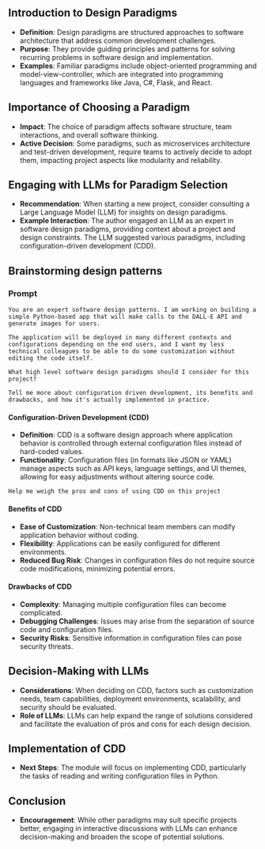 ## Introduction to Design Paradigms
- **Definition**: Design paradigms are structured approaches to software architecture that address common development challenges.
- **Purpose**: They provide guiding principles and patterns for solving recurring problems in software design and implementation.
- **Examples**: Familiar paradigms include object-oriented programming and model-view-controller, which are integrated into programming languages and frameworks like Java, C#, Flask, and React.

## Importance of Choosing a Paradigm
- **Impact**: The choice of paradigm affects software structure, team interactions, and overall software thinking.
- **Active Decision**: Some paradigms, such as microservices architecture and test-driven development, require teams to actively decide to adopt them, impacting project aspects like modularity and reliability.

## Engaging with LLMs for Paradigm Selection
- **Recommendation**: When starting a new project, consider consulting a Large Language Model (LLM) for insights on design paradigms.
- **Example Interaction**: The author engaged an LLM as an expert in software design paradigms, providing context about a project and design constraints. The LLM suggested various paradigms, including configuration-driven development (CDD).

## Brainstorming design patterns
### Prompt
```
You are an expert software design patterns. I am working on building a simple Python-based app that will make calls to the DALL-E API and generate images for users.

The application will be deployed in many different contexts and configurations depending on the end users, and I want my less technical colleagues to be able to do some customization without editing the code itself.

What high level software design paradigms should I consider for this project?
```

```
Tell me more about configuration driven development, its benefits and drawbacks, and how it's actually implemented in practice.
```
#### Configuration-Driven Development (CDD)
- **Definition**: CDD is a software design approach where application behavior is controlled through external configuration files instead of hard-coded values.
- **Functionality**: Configuration files (in formats like JSON or YAML) manage aspects such as API keys, language settings, and UI themes, allowing for easy adjustments without altering source code.

```
Help me weigh the pros and cons of using CDD on this project
```
#### Benefits of CDD
- **Ease of Customization**: Non-technical team members can modify application behavior without coding.
- **Flexibility**: Applications can be easily configured for different environments.
- **Reduced Bug Risk**: Changes in configuration files do not require source code modifications, minimizing potential errors.

#### Drawbacks of CDD
- **Complexity**: Managing multiple configuration files can become complicated.
- **Debugging Challenges**: Issues may arise from the separation of source code and configuration files.
- **Security Risks**: Sensitive information in configuration files can pose security threats.

## Decision-Making with LLMs
- **Considerations**: When deciding on CDD, factors such as customization needs, team capabilities, deployment environments, scalability, and security should be evaluated.
- **Role of LLMs**: LLMs can help expand the range of solutions considered and facilitate the evaluation of pros and cons for each design decision.

## Implementation of CDD
- **Next Steps**: The module will focus on implementing CDD, particularly the tasks of reading and writing configuration files in Python.

## Conclusion
- **Encouragement**: While other paradigms may suit specific projects better, engaging in interactive discussions with LLMs can enhance decision-making and broaden the scope of potential solutions.